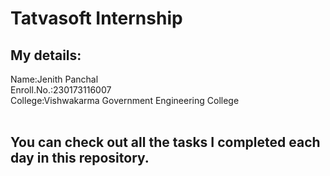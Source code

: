 # Tatvasoft Internship  

## My details:
Name:Jenith Panchal<br>
Enroll.No.:230173116007<br>
College:Vishwakarma Government Engineering College<br>
<br>
## You can check out all the tasks I completed each day in this repository.
